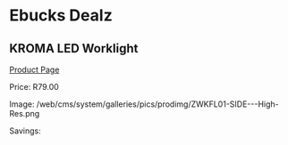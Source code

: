 
# Ebucks Dealz
## KROMA LED Worklight
[Product Page](https://www.ebucks.com/web/shop/productSelected.do?prodId=1082148844&catId=994900921)

Price: R79.00

Image: /web/cms/system/galleries/pics/prodimg/ZWKFL01-SIDE---High-Res.png

Savings: 


	